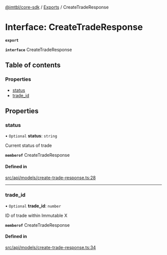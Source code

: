 [@imtbl/core-sdk](../README.md) / [Exports](../modules.md) / CreateTradeResponse

# Interface: CreateTradeResponse

**`export`** 

**`interface`** CreateTradeResponse

## Table of contents

### Properties

- [status](CreateTradeResponse.md#status)
- [trade\_id](CreateTradeResponse.md#trade_id)

## Properties

### status

• `Optional` **status**: `string`

Current status of trade

**`memberof`** CreateTradeResponse

#### Defined in

[src/api/models/create-trade-response.ts:28](https://github.com/immutable/imx-core-sdk/blob/7204457/src/api/models/create-trade-response.ts#L28)

___

### trade\_id

• `Optional` **trade\_id**: `number`

ID of trade within Immutable X

**`memberof`** CreateTradeResponse

#### Defined in

[src/api/models/create-trade-response.ts:34](https://github.com/immutable/imx-core-sdk/blob/7204457/src/api/models/create-trade-response.ts#L34)

